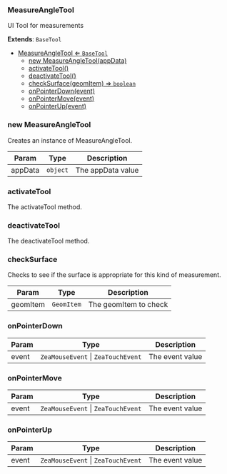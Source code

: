 <a name="MeasureAngleTool"></a>

### MeasureAngleTool 
UI Tool for measurements


**Extends**: <code>BaseTool</code>  

* [MeasureAngleTool ⇐ <code>BaseTool</code>](#MeasureAngleTool)
    * [new MeasureAngleTool(appData)](#new-MeasureAngleTool)
    * [activateTool()](#activateTool)
    * [deactivateTool()](#deactivateTool)
    * [checkSurface(geomItem) ⇒ <code>boolean</code>](#checkSurface)
    * [onPointerDown(event)](#onPointerDown)
    * [onPointerMove(event)](#onPointerMove)
    * [onPointerUp(event)](#onPointerUp)

<a name="new_MeasureAngleTool_new"></a>

### new MeasureAngleTool
Creates an instance of MeasureAngleTool.


| Param | Type | Description |
| --- | --- | --- |
| appData | <code>object</code> | The appData value |

<a name="MeasureAngleTool+activateTool"></a>

### activateTool
The activateTool method.


<a name="MeasureAngleTool+deactivateTool"></a>

### deactivateTool
The deactivateTool method.


<a name="MeasureAngleTool+checkSurface"></a>

### checkSurface
Checks to see if the surface is appropriate for this kind of measurement.



| Param | Type | Description |
| --- | --- | --- |
| geomItem | <code>GeomItem</code> | The geomItem to check |

<a name="MeasureAngleTool+onPointerDown"></a>

### onPointerDown


| Param | Type | Description |
| --- | --- | --- |
| event | <code>ZeaMouseEvent</code> \| <code>ZeaTouchEvent</code> | The event value |

<a name="MeasureAngleTool+onPointerMove"></a>

### onPointerMove


| Param | Type | Description |
| --- | --- | --- |
| event | <code>ZeaMouseEvent</code> \| <code>ZeaTouchEvent</code> | The event value |

<a name="MeasureAngleTool+onPointerUp"></a>

### onPointerUp


| Param | Type | Description |
| --- | --- | --- |
| event | <code>ZeaMouseEvent</code> \| <code>ZeaTouchEvent</code> | The event value |

